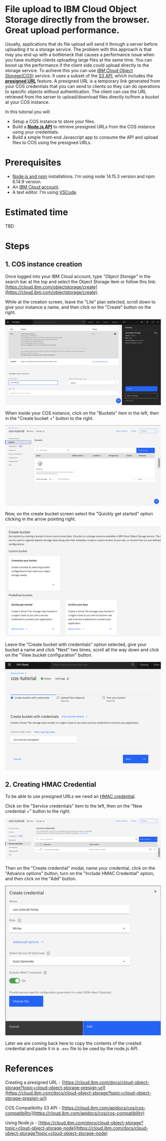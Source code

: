 # File upload to IBM Cloud Object Storage directly from the browser. Great upload performance.

Usually, applications that do file upload will send it through a server before uploading it to a storage service. 
The problem with this approach is that may you end up with a bottleneck that causes a performance issue when you have multiple clients uploading large files at the same time. 
You can boost up the performance if the client side could upload directly to the storage service.
To achieve this you can use [*IBM Cloud Object Storage*(COS)](https://cloud.ibm.com/docs/cloud-object-storage) service. It uses a subset of the [S3 API](https://cloud.ibm.com/docs/cloud-object-storage/api-reference?topic=cloud-object-storage-compatibility-api), which includes the [**presigned URL**](https://cloud.ibm.com/docs/cloud-object-storage?topic=cloud-object-storage-presign-url) feature. A presigned URL is a temporary link generated from your COS credentials that you can send to clients so they can do operations to specific objects without authentication. The client can use the URL retrieved from the server to upload/download files directly to/from a *bucket* at your COS instance.

In this tutorial you will: 
- Setup a COS instance to store your files. 
- Build a [**Node.js API**](https://cloud.ibm.com/docs/cloud-object-storage?topic=cloud-object-storage-node) to retrieve presigned URLs from the COS instance using your credentials.
- Build a simple front-end Javascript app to consume the API and upload files to COS using the presigned URLs.

# Prerequisites

- [Node.js and npm](https://nodejs.org/en/) installations. I'm using node 14.15.3 version and npm 6.14.9 version.
- An [IBM Cloud account](https://cloud.ibm.com/registration).
- A text editor. I'm using [VSCode](https://code.visualstudio.com/).
  
# Estimated time

TBD

# Steps

## 1. COS instance creation

Once logged into your IBM Cloud account, type *"Object Storage"* in the search bar at the top and select the Object Storage item or follow this link: [https://cloud.ibm.com/objectstorage/create](https://cloud.ibm.com/objectstorage/create). 

While at the creation screen, leave the "Lite" plan selected, scroll down to give your instance a name, and then click on the "Create" button on the right.

![COS creation](images/2-cos-creation.png)

When inside your COS instance, click on the "Buckets" item in the left, then in the "Create bucket +" button to the right.

![Bucket creation](images/3-bucket-creation.png)

Now, on the create bucket screen select the "Quickly get started" option clicking in the arrow pointing right.

![Bucket select](images/4-bucket-select.png)

Leave the "Create bucket with credentials" option selected, give your bucket a name and click "Next" two times, scroll all the way down and click on the "View bucket configuration" button.

![Bucket naming](images/5-bucket-naming.png)

## 2. Creating HMAC Credential

To be able to use presigned URLs we need an [HMAC credential](https://cloud.ibm.com/docs/cloud-object-storage?topic=cloud-object-storage-uhc-hmac-credentials-main).

Click on the "Service credentials" item to the left, then on the "New credential +" button to the right.

![Credential creation](images/6-hmac-creation.png)

Then on the "Create credential" modal, name your credential, click on the "Advance options" button, turn on the "Include HMAC Credential" option, and then click on the "Add" button.

![HMAC credential modal](images/7-hmac-modal.png)

Later we are coming back here to copy the contents of the created credential and paste it in a `.env` file to be used by the node.js API.

# References

Creating a presigned URL - [https://cloud.ibm.com/docs/cloud-object-storage?topic=cloud-object-storage-presign-url](https://cloud.ibm.com/docs/cloud-object-storage?topic=cloud-object-storage-presign-url)

COS Compatibility S3 API - [https://cloud.ibm.com/apidocs/cos/cos-compatibility](https://cloud.ibm.com/apidocs/cos/cos-compatibility)

Using Node.js - [https://cloud.ibm.com/docs/cloud-object-storage?topic=cloud-object-storage-node](https://cloud.ibm.com/docs/cloud-object-storage?topic=cloud-object-storage-node)